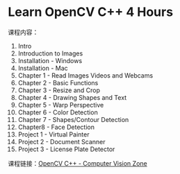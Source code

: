 # Learn OpenCV C++ 4 Hours

课程内容：

1. Intro
2. Introduction to Images
3. Installation - Windows
4. Installation - Mac
5. Chapter 1 - Read Images Videos and Webcams 
6. Chapter 2 - Basic Functions
7. Chapter 3 - Resize and Crop 
8. Chapter 4 - Drawing Shapes and Text
9. Chapter 5 - Warp Perspective 
10. Chapter 6 - Color Detection
11. Chapter 7 - Shapes/Contour Detection
12. Chapter8 - Face Detection
13. Project 1 - Virtual Painter
14. Project 2 - Document Scanner
15. Project 3 - License Plate Detector

课程链接：[OpenCV C++ - Computer Vision Zone](https://www.computervision.zone/courses/opencv-cv/)